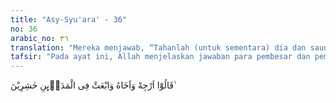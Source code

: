 ```yaml
---
title: "Asy-Syu'ara' - 36"
no: 36
arabic_no: ٣٦
translation: "Mereka menjawab, “Tahanlah (untuk sementara) dia dan saudaranya, dan utuslah ke seluruh negeri orang-orang yang akan mengumpulkan (pesihir),"
tafsir: "Pada ayat ini, Allah menjelaskan jawaban para pembesar dan pemuka kaum Fir'aun atas saran yang dimintanya. Mereka menyarankan agar urusan Musa dan saudaranya, Harun, ditunda karena mereka akan mengumpulkan semua ahli sihir ulung yang ada di negeri mereka. Para ahli sihir itu dikumpulkan dan diperintahkan supaya datang mengadakan pertandingan sihir dengan Musa. Pada hari dan tempat yang telah ditentukan, para ahli sihir itu harus memperlihatkan kelebihannya di hadapan Fir'aun dan Musa. Menurut mereka, pada saat itu kemenangan akan berada di pihak mereka sehingga rakyat kembali mendukungnya. Saran ini diterima baik oleh Fir'aun dan akan dilaksanakan pada waktunya. Sebagai imbalan, ia juga akan memenuhi segala tuntutan mereka."
---
```


قَالُوْٓا اَرْجِهْ وَاَخَاهُ وَابْعَثْ فِى الْمَدَاۤىِٕنِ حٰشِرِيْنَ ۙ 
